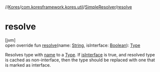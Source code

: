 //[Kores](../../../index.md)/[com.koresframework.kores.util](../index.md)/[SimpleResolver](index.md)/[resolve](resolve.md)

# resolve

[jvm]\
open override fun [resolve](resolve.md)(name: [String](https://kotlinlang.org/api/latest/jvm/stdlib/kotlin/-string/index.html), isInterface: [Boolean](https://kotlinlang.org/api/latest/jvm/stdlib/kotlin/-boolean/index.html)): [Type](https://docs.oracle.com/javase/8/docs/api/java/lang/reflect/Type.html)

Resolves type with [name](resolve.md) to a [Type](https://docs.oracle.com/javase/8/docs/api/java/lang/reflect/Type.html). If [isInterface](resolve.md) is true, and resolved type is cached as non-interface, then the type should be replaced with one that is marked as interface.

